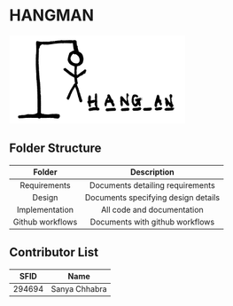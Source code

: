 # HANGMAN 


![](Design/hang.png)









## Folder Structure
| Folder | Description| 
| :---: | :---: |
| Requirements | Documents detailing requirements |
| Design |Documents specifying design details |
| Implementation | All code and documentation|
| Github workflows | Documents with github workflows |



## Contributor List
|SFID| Name |
|:--:|:--:|
|294694| Sanya Chhabra |


